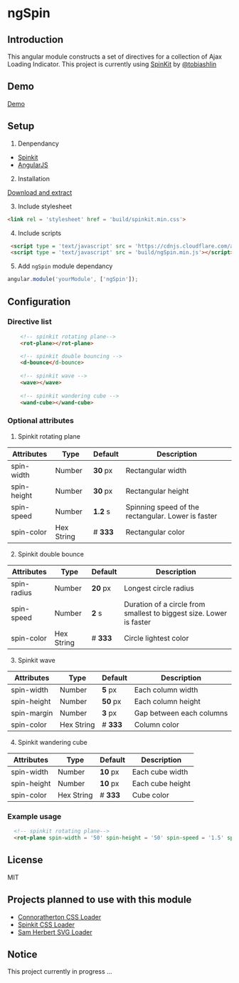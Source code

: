 # ngSpin

## Introduction
 This angular module constructs a set of directives for a collection of Ajax Loading Indicator. This project is  currently using [SpinKit](http://tobiasahlin.com/spinkit/) by [@tobiashlin](https://github.com/tobiasahlin)

## Demo
 [Demo](http://themyth92.com/project/ngSpin/example/index.html)

## Setup
1. Denpendancy 

 * [Spinkit](https://github.com/tobiasahlin/SpinKit) 
 * [AngularJS](https://angularjs.org/)
	
2.  Installation
 
 [Download and extract](https://github.com/themyth92/ngSpin/archive/master.zip)
 
3.  Include stylesheet
	
 ```html
 <link rel = 'stylesheet' href = 'build/spinkit.min.css'>
  ```
 
4. Include scripts

 ```html
  <script type = 'text/javascript' src = 'https://cdnjs.cloudflare.com/ajax/libs/angular.js/1.4.4/angular.js'></script>
  <script type = 'text/javascript' src = 'build/ngSpin.min.js'></script>
 ``` 
   
5. Add `ngSpin` module dependancy

 ```javascript
 angular.module('yourModule', ['ngSpin']);
 ```

## Configuration

### Directive list
```html
	<!-- spinkit rotating plane-->
	<rot-plane></rot-plane>

	<!-- spinkit double bouncing -->
	<d-bounce</d-bounce>
	
	<!-- spinkit wave -->
	<wave></wave>
	
	<!-- spinkit wandering cube -->
	<wand-cube></wand-cube>
```

### Optional attributes 
1. Spinkit rotating plane

 Attributes | Type | Default | Description
 -----------|----------|---------|------------
 spin-width | Number | **30** px | Rectangular width
 spin-height | Number | **30** px | Rectangular height
 spin-speed | Number | **1.2** s | Spinning speed of the rectangular. Lower is faster
 spin-color | Hex String | # **333** | Rectangular color 

2. Spinkit double bounce

 Attributes | Type | Default | Description
 -----------|----------|---------|------------
 spin-radius | Number | **20** px | Longest circle radius
 spin-speed | Number | **2** s | Duration of a circle from smallest to biggest size. Lower is faster
 spin-color | Hex String | # **333** | Circle lightest color 

3. Spinkit wave

 Attributes | Type | Default | Description
 -----------|----------|---------|------------
 spin-width | Number | **5** px | Each column width
 spin-height | Number | **50** px | Each column height
 spin-margin | Number | **3** px | Gap between each columns
 spin-color | Hex String | # **333** | Column color

4. Spinkit wandering cube

 Attributes | Type | Default | Description
 -----------|----------|---------|------------
 spin-width | Number | **10** px | Each cube width
 spin-height | Number | **10** px | Each cube height
 spin-color | Hex String | # **333** | Cube color

### Example usage
```html
  <!-- spinkit rotating plane-->
  <rot-plane spin-width = '50' spin-height = '50' spin-speed = '1.5' spin-color = 'ffffff'></rot-plane>
```

## License
MIT

## Projects planned to use with this module
 
 * [Connoratherton CSS Loader](https://connoratherton.com/loaders)
 * [Spinkit CSS Loader](http://tobiasahlin.com/spinkit/)
 * [Sam Herbert SVG Loader](http://samherbert.net/svg-loaders/)

## Notice 
This project currently in progress ...
